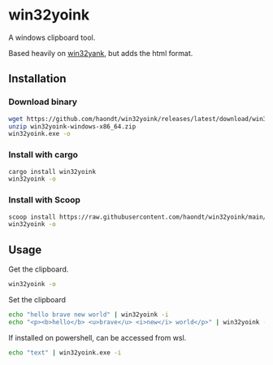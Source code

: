 # win32yoink

A windows clipboard tool.

Based heavily on [win32yank](https://github.com/equalsraf/win32yank/tree/master), but adds the html format.

## Installation

### Download binary

```sh
wget https://github.com/haondt/win32yoink/releases/latest/download/win32yoink-windows-x86_64.zip
unzip win32yoink-windows-x86_64.zip
win32yoink.exe -o
```

### Install with cargo

```sh
cargo install win32yoink
win32yoink -o
```

### Install with Scoop

```sh
scoop install https://raw.githubusercontent.com/haondt/win32yoink/main/scoop/win32yoink.json
win32yoink -o
```

## Usage

Get the clipboard.

```sh
win32yoink -o
```

Set the clipboard

```sh
echo "hello brave new world" | win32yoink -i
echo "<p><b>hello</b> <u>brave</u> <i>new</i> world</p>" | win32yoink -i --html
```

If installed on powershell, can be accessed from wsl.

```sh
echo "text" | win32yoink.exe -i
```

